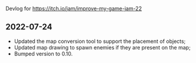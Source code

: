 Devlog for https://itch.io/jam/improve-my-game-jam-22

## 2022-07-24

* Updated the map conversion tool to support the placement of objects;
* Updated map drawing to spawn enemies if they are present on the map;
* Bumped version to 0.10.